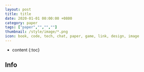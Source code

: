```yaml
---
layout: post
title: title
date: 2020-01-01 00:00:00 +0800
category: paper
tags: ["paper","","",""]
thumbnail: /style/image/*.png
icon: book, code, tech, chat, paper, game, link, design, image
---
```



* content
{:toc}

## Info
